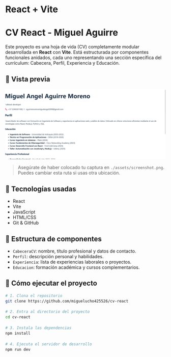 # React + Vite

# CV React - Miguel Aguirre

Este proyecto es una hoja de vida (CV) completamente modular desarrollada en **React** con **Vite**. Está estructurada por componentes funcionales anidados, cada uno representando una sección específica del currículum: Cabecera, Perfil, Experiencia y Educación.

## 📸 Vista previa

![Vista previa del CV](src/cv.png)

> Asegúrate de haber colocado tu captura en `./assets/screenshot.png`. Puedes cambiar esta ruta si usas otra ubicación.

## 🚀 Tecnologías usadas

- React
- Vite
- JavaScript
- HTML/CSS
- Git & GitHub

## 🧩 Estructura de componentes

- `CabeceraCV`: nombre, título profesional y datos de contacto.
- `Perfil`: descripción personal y habilidades.
- `Experiencia`: lista de experiencias laborales o proyectos.
- `Educacion`: formación académica y cursos complementarios.

## 🔧 Cómo ejecutar el proyecto

```bash
# 1. Clona el repositorio
git clone https://github.com/miguelucho425526/cv-react

# 2. Entra al directorio del proyecto
cd cv-react

# 3. Instala las dependencias
npm install

# 4. Ejecuta el servidor de desarrollo
npm run dev
